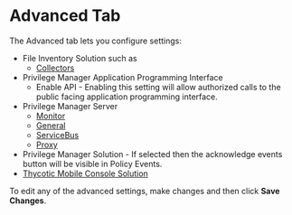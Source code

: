 [title]: # (Advanced Tab)
[tags]: # (user interface,console,overview)
[priority]: # (1)
# Advanced Tab

The Advanced tab lets you configure settings:

* File Inventory Solution such as
  * [Collectors](adv-file-inv.md)
* Privilege Manager Application Programming Interface
  * Enable API - Enabling this setting will allow authorized calls to the public facing application programming interface.
* Privilege Manager Server
  * [Monitor](adv-pm-monitor.md)
  * [General](adv-pm-general.md)
  * [ServiceBus](adv-pm-servicebus.md)
  * [Proxy](adv-pm-proxy.md)
* Privilege Manager Solution - If selected then the acknowledge events button will be visible in Policy Events.
* [Thycotic Mobile Console Solution](../../../mobile/index.md)

To edit any of the advanced settings, make changes and then click __Save Changes__.
